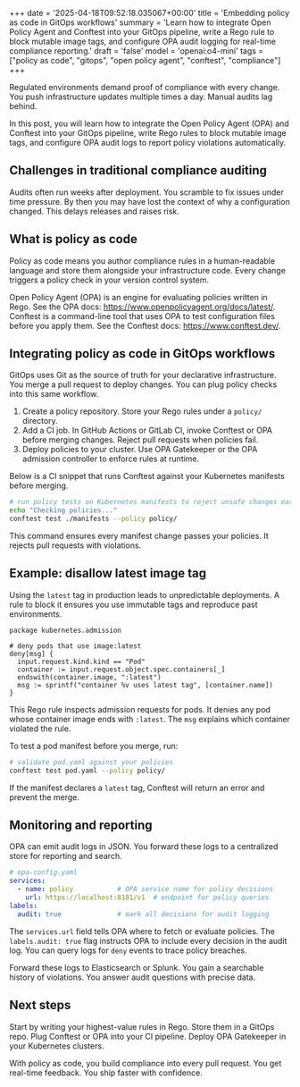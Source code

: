 +++
date = '2025-04-18T09:52:18.035067+00:00'
title = 'Embedding policy as code in GitOps workflows'
summary = 'Learn how to integrate Open Policy Agent and Conftest into your GitOps pipeline, write a Rego rule to block mutable image tags, and configure OPA audit logging for real-time compliance reporting.'
draft = 'false'
model = 'openai:o4-mini'
tags = ["policy as code", "gitops", "open policy agent", "conftest", "compliance"]
+++

Regulated environments demand proof of compliance with every change. You push infrastructure updates multiple times a day. Manual audits lag behind.

In this post, you will learn how to integrate the Open Policy Agent (OPA) and Conftest into your GitOps pipeline, write Rego rules to block mutable image tags, and configure OPA audit logs to report policy violations automatically.

## Challenges in traditional compliance auditing

Audits often run weeks after deployment. You scramble to fix issues under time pressure. By then you may have lost the context of why a configuration changed. This delays releases and raises risk.

## What is policy as code

Policy as code means you author compliance rules in a human-readable language and store them alongside your infrastructure code. Every change triggers a policy check in your version control system.

Open Policy Agent (OPA) is an engine for evaluating policies written in Rego. See the OPA docs: https://www.openpolicyagent.org/docs/latest/. Conftest is a command-line tool that uses OPA to test configuration files before you apply them. See the Conftest docs: https://www.conftest.dev/.

## Integrating policy as code in GitOps workflows

GitOps uses Git as the source of truth for your declarative infrastructure. You merge a pull request to deploy changes. You can plug policy checks into this same workflow.

1. Create a policy repository. Store your Rego rules under a `policy/` directory.
2. Add a CI job. In GitHub Actions or GitLab CI, invoke Conftest or OPA before merging changes. Reject pull requests when policies fail.
3. Deploy policies to your cluster. Use OPA Gatekeeper or the OPA admission controller to enforce rules at runtime.

Below is a CI snippet that runs Conftest against your Kubernetes manifests before merging.

```bash
# run policy tests on Kubernetes manifests to reject unsafe changes early
echo "Checking policies..."
conftest test ./manifests --policy policy/
```

This command ensures every manifest change passes your policies. It rejects pull requests with violations.

## Example: disallow latest image tag

Using the `latest` tag in production leads to unpredictable deployments. A rule to block it ensures you use immutable tags and reproduce past environments.

```rego
package kubernetes.admission

# deny pods that use image:latest
deny[msg] {
  input.request.kind.kind == "Pod"
  container := input.request.object.spec.containers[_]
  endswith(container.image, ":latest")
  msg := sprintf("container %v uses latest tag", [container.name])
}
```

This Rego rule inspects admission requests for pods. It denies any pod whose container image ends with `:latest`. The `msg` explains which container violated the rule.

To test a pod manifest before you merge, run:

```bash
# validate pod.yaml against your policies
conftest test pod.yaml --policy policy/
```

If the manifest declares a `latest` tag, Conftest will return an error and prevent the merge.

## Monitoring and reporting

OPA can emit audit logs in JSON. You forward these logs to a centralized store for reporting and search.

```yaml
# opa-config.yaml
services:
  - name: policy           # OPA service name for policy decisions
    url: https://localhost:8181/v1  # endpoint for policy queries
labels:
  audit: true              # mark all decisions for audit logging
```

The `services.url` field tells OPA where to fetch or evaluate policies. The `labels.audit: true` flag instructs OPA to include every decision in the audit log. You can query logs for `deny` events to trace policy breaches.

Forward these logs to Elasticsearch or Splunk. You gain a searchable history of violations. You answer audit questions with precise data.

## Next steps

Start by writing your highest-value rules in Rego. Store them in a GitOps repo. Plug Conftest or OPA into your CI pipeline. Deploy OPA Gatekeeper in your Kubernetes clusters.

With policy as code, you build compliance into every pull request. You get real-time feedback. You ship faster with confidence.